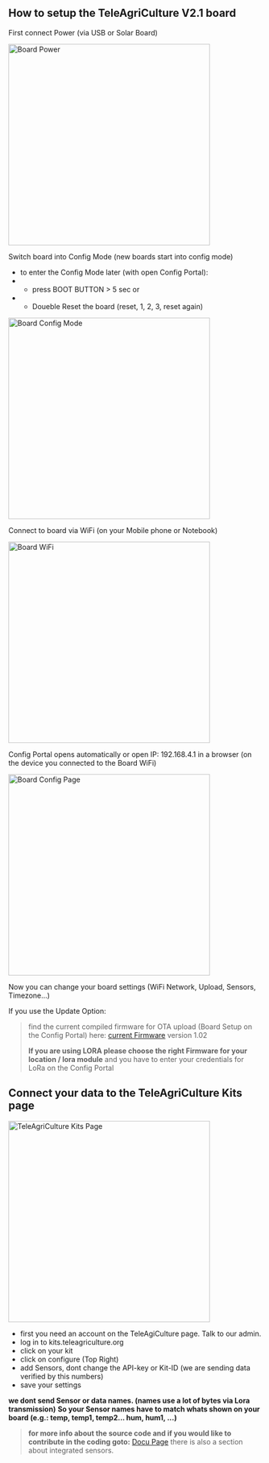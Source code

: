 ## How to setup the TeleAgriCulture V2.1 board

First connect Power (via USB or Solar Board)

<img src="https://gitlab.com/teleagriculture/community/-/raw/main/teleAgriCulture%20Board%20V2.1/Docu/pictures/board_power.jpg" alt="Board Power" width="400" height="400">

Switch board into Config Mode (new boards start into config mode)

- to enter the Config Mode later (with open Config Portal):
- - press BOOT BUTTON > 5 sec or 
- - Doueble Reset the board (reset, 1, 2, 3, reset again)

<img src="https://gitlab.com/teleagriculture/community/-/raw/main/teleAgriCulture%20Board%20V2.1/Docu/pictures/board_config.jpg" alt="Board Config Mode" width="400" height="400">

Connect to board via WiFi (on your Mobile phone or Notebook)

<img src="https://gitlab.com/teleagriculture/community/-/raw/main/teleAgriCulture%20Board%20V2.1/Docu/pictures/board_wifi.jpg" alt="Board WiFi" width="400" height="400">

Config Portal opens automatically or open IP: 192.168.4.1 in a browser (on the device you connected to the Board WiFi)

<img src="https://gitlab.com/teleagriculture/community/-/raw/main/teleAgriCulture%20Board%20V2.1/Docu/pictures/board_config_page.jpg" alt="Board Config Page" width="400" height="400">

Now you can change your board settings (WiFi Network, Upload, Sensors, Timezone...)

If you use the Update Option:

>find the current compiled firmware for OTA upload (Board Setup on the Config Portal) here:
>[current Firmware](https://gitlab.com/teleagriculture/community/-/tree/main/teleAgriCulture%20Board%20V2.1/Firmware) version 1.02
>
>**If you are using LORA please choose the right Firmware for your location / lora module**
>and you have to enter your credentials for LoRa on the Config Portal

## Connect your data to the TeleAgriCulture Kits page

<img src="https://gitlab.com/teleagriculture/community/-/blob/main/teleAgriCulture%20Board%20V2.1/Docu/pictures/teleagriculture_kits_page.png" alt="TeleAgriCulture Kits Page" width="400" height="400">

- first you need an account on the TeleAgiCulture page. Talk to our admin.
- log in to kits.teleagriculture.org
- click on your kit
- click on configure (Top Right)
- add Sensors, dont change the API-key or Kit-ID (we are sending data verified by this numbers)
- save your settings

**we dont send Sensor or data names. (names use a lot of bytes via Lora transmission)**
**So your Sensor names have to match whats shown on your board (e.g.: temp, temp1, temp2... hum, hum1, ...)**

>**for more info about the source code and if you would like to contribute in the coding goto:**  [Docu Page](https://gitlab.com/teleagriculture/community/-/tree/main/teleAgriCulture%20Board%20V2.1/Docu)
there is also a section about integrated sensors.

